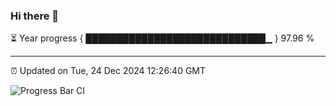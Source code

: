 ### Hi there 👋

⏳ Year progress { █████████████████████████████▁ } 97.96 %

---

⏰ Updated on Tue, 24 Dec 2024 12:26:40 GMT

![Progress Bar CI](https://github.com/liununu/liununu/workflows/Progress%20Bar%20CI/badge.svg)

